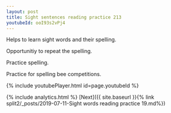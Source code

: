 ```yaml
---
layout: post
title: Sight sentences reading practice 213
youtubeId: ooI93s2vPj4
---
```

 
 
Helps to learn sight words and their spelling.

Opportunitiy to repeat the spelling. 

Practice spelling. 
 
Practice for spelling bee competitions. 
 
{% include youtubePlayer.html id=page.youtubeId %}
 
 
{% include analytics.html %} 
[Next]({{ site.baseurl }}{% link  split2/_posts/2019-07-11-Sight words reading practice 19.md%})
 
